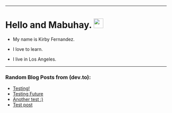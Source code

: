 
<img src="https://komarev.com/ghpvc/?username=kirbygit&style=flat-square&color=blue" alt=""/>

---
<h1>
  Hello and Mabuhay.
  <img src="https://media.giphy.com/media/hvRJCLFzcasrR4ia7z/giphy.gif" width="30px"/>
</h1>

- My name is Kirby Fernandez.

- I love to learn.

- I live in Los Angeles.

---

### Random Blog Posts from (dev.to):
<!-- BLOG-POST-LIST:START -->
- [Testing!](https://dev.to/ben/testing-240)
- [Testing Future](https://dev.to/ben/testing-future-11f3)
- [Another test :&rpar;](https://dev.to/ben/another-test--38nf)
- [Test post](https://dev.to/ben/test-post-31k2)
<!-- BLOG-POST-LIST:END -->
